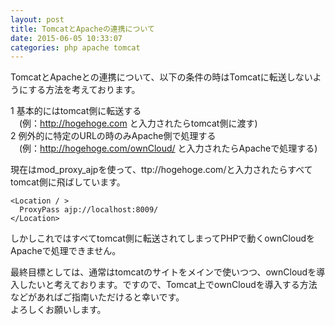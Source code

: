 ```yaml
---
layout: post
title: TomcatとApacheの連携について
date: 2015-06-05 10:33:07
categories: php apache tomcat
---
```

<p>TomcatとApacheとの連携について、以下の条件の時はTomcatに転送しないようにする方法を考えております。</p>

<p>1 基本的にはtomcat側に転送する<br>
　(例：<a href="http://hogehoge.com" rel="nofollow">http://hogehoge.com</a> と入力されたらtomcat側に渡す)<br>
2 例外的に特定のURLの時のみApache側で処理する<br>
　(例：<a href="http://hogehoge.com/ownCloud/" rel="nofollow">http://hogehoge.com/ownCloud/</a> と入力されたらApacheで処理する)</p>

<p>現在はmod_proxy_ajpを使って、ttp://hogehoge.com/と入力されたらすべてtomcat側に飛ばしています。</p>

<pre><code>&lt;Location / &gt;
  ProxyPass ajp://localhost:8009/
&lt;/Location&gt;
</code></pre>

<p>しかしこれではすべてtomcat側に転送されてしまってPHPで動くownCloudをApacheで処理できません。</p>

<p>最終目標としては、通常はtomcatのサイトをメインで使いつつ、ownCloudを導入したいと考えております。ですので、Tomcat上でownCloudを導入する方法などがあればご指南いただけると幸いです。<br>
よろしくお願いします。</p>
